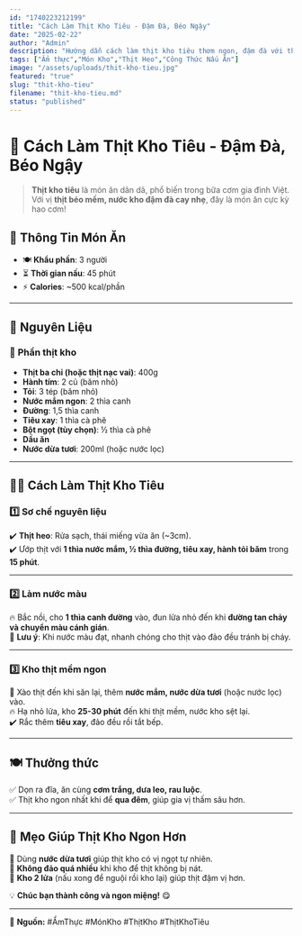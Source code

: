 ```yaml
---
id: "1740223212199"
title: "Cách Làm Thịt Kho Tiêu - Đậm Đà, Béo Ngậy"
date: "2025-02-22"
author: "Admin"
description: "Hướng dẫn cách làm thịt kho tiêu thơm ngon, đậm đà với thịt mềm béo, nước kho sánh mặn ngọt cực bắt cơm."
tags: ["Ẩm thực","Món Kho","Thịt Heo","Công Thức Nấu Ăn"]
image: "/assets/uploads/thit-kho-tieu.jpg"
featured: "true"
slug: "thit-kho-tieu"
filename: "thit-kho-tieu.md"
status: "published"
---
```

# 🍖 Cách Làm Thịt Kho Tiêu - Đậm Đà, Béo Ngậy  

>**Thịt kho tiêu** là món ăn dân dã, phổ biến trong bữa cơm gia đình Việt. Với vị **thịt béo mềm, nước kho đậm đà cay nhẹ**, đây là món ăn cực kỳ hao cơm!  

## 📝 **Thông Tin Món Ăn**  
- 🍽 **Khẩu phần**: 3 người  
- ⏳ **Thời gian nấu**: 45 phút  
- ⚡ **Calories**: ~500 kcal/phần  

---

## 🛒 **Nguyên Liệu**  
### 🥩 **Phần thịt kho**  
- **Thịt ba chỉ (hoặc thịt nạc vai)**: 400g  
- **Hành tím**: 2 củ (băm nhỏ)  
- **Tỏi**: 3 tép (băm nhỏ)  
- **Nước mắm ngon**: 2 thìa canh  
- **Đường**: 1,5 thìa canh  
- **Tiêu xay**: 1 thìa cà phê  
- **Bột ngọt (tùy chọn)**: ½ thìa cà phê  
- **Dầu ăn**  
- **Nước dừa tươi**: 200ml (hoặc nước lọc)  

---

## 👩‍🍳 **Cách Làm Thịt Kho Tiêu**  

### 1️⃣ **Sơ chế nguyên liệu**  
✔️ **Thịt heo**: Rửa sạch, thái miếng vừa ăn (~3cm).  
✔️ Ướp thịt với **1 thìa nước mắm, ½ thìa đường, tiêu xay, hành tỏi băm** trong **15 phút**.  

---

### 2️⃣ **Làm nước màu**  
🔥 Bắc nồi, cho **1 thìa canh đường** vào, đun lửa nhỏ đến khi **đường tan chảy và chuyển màu cánh gián**.  
🛑 **Lưu ý**: Khi nước màu đạt, nhanh chóng cho thịt vào đảo đều tránh bị cháy.  

---

### 3️⃣ **Kho thịt mềm ngon**  
🥘 Xào thịt đến khi săn lại, thêm **nước mắm, nước dừa tươi** (hoặc nước lọc) vào.  
🔥 Hạ nhỏ lửa, kho **25-30 phút** đến khi thịt mềm, nước kho sệt lại.  
✔️ Rắc thêm **tiêu xay**, đảo đều rồi tắt bếp.  

---

## 🍽️ **Thưởng thức**  
✅ Dọn ra đĩa, ăn cùng **cơm trắng, dưa leo, rau luộc**.  
✅ Thịt kho ngon nhất khi để **qua đêm**, giúp gia vị thấm sâu hơn.  

---

## 📌 **Mẹo Giúp Thịt Kho Ngon Hơn**  
🔹 Dùng **nước dừa tươi** giúp thịt kho có vị ngọt tự nhiên.  
🔹 **Không đảo quá nhiều** khi kho để thịt không bị nát.  
🔹 **Kho 2 lửa** (nấu xong để nguội rồi kho lại) giúp thịt đậm vị hơn.  

💡 **Chúc bạn thành công và ngon miệng!** 😋  

---

📌 **Nguồn:** #ẨmThực #MónKho #ThịtKho #ThịtKhoTiêu